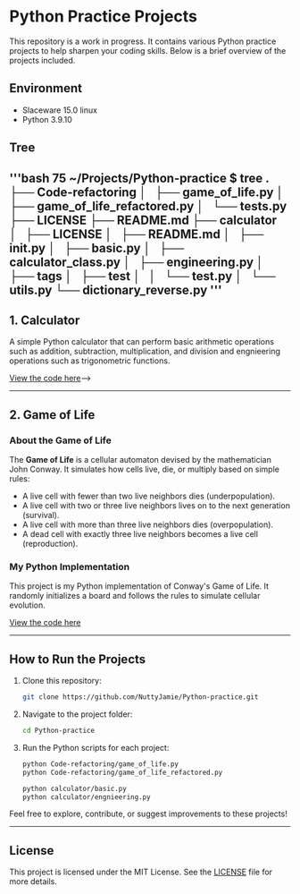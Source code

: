 # Python Practice Projects

This repository is a work in progress. It contains various Python practice projects to help sharpen your coding skills. Below is a brief overview of the projects included.

## Environment 
- Slaceware 15.0 linux
- Python 3.9.10

## Tree

'''bash
75 ~/Projects/Python-practice $ tree
.
├── Code-refactoring
│   ├── game_of_life.py
│   ├── game_of_life_refactored.py
│   └── tests.py
├── LICENSE
├── README.md
├── calculator
│   ├── LICENSE
│   ├── README.md
│   ├── __init__.py
│   ├── basic.py
│   ├── calculator_class.py
│   ├── engineering.py
│   ├── tags
│   ├── test
│   │   └── test.py
│   └── utils.py
└── dictionary_reverse.py
'''
---

## 1. Calculator

A simple Python calculator that can perform basic arithmetic operations such as addition, subtraction, multiplication, and division and engnieering operations such as trigonometric functions.

[View the code here](link-to-your-calculator-code)-->

---

## 2. Game of Life

### About the Game of Life

The **Game of Life** is a cellular automaton devised by the mathematician John Conway. It simulates how cells live, die, or multiply based on simple rules:

- A live cell with fewer than two live neighbors dies (underpopulation).
- A live cell with two or three live neighbors lives on to the next generation (survival).
- A live cell with more than three live neighbors dies (overpopulation).
- A dead cell with exactly three live neighbors becomes a live cell (reproduction).

### My Python Implementation

This project is my Python implementation of Conway's Game of Life. It randomly initializes a board and follows the rules to simulate cellular evolution.

[View the code here](./Code-refactoring/game_of_life_refactored.py)

---

## How to Run the Projects

1. Clone this repository:
    ```bash
    git clone https://github.com/NuttyJamie/Python-practice.git
    ```
2. Navigate to the project folder:
    ```bash
    cd Python-practice
    ```
3. Run the Python scripts for each project:
    ```bash
    python Code-refactoring/game_of_life.py
    python Code-refactoring/game_of_life_refactored.py
    ```
    ```bash
	python calculator/basic.py
	python calculator/engnieering.py
    ```

Feel free to explore, contribute, or suggest improvements to these projects!

---

## License

This project is licensed under the MIT License. See the [LICENSE](./LICENSE) file for more details.
